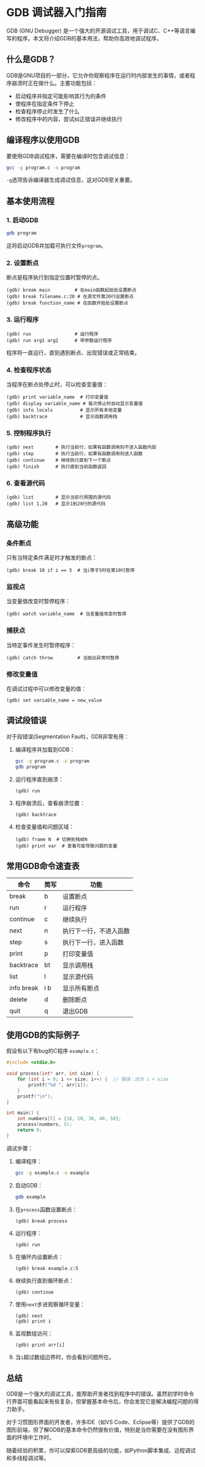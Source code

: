 # GDB 调试器入门指南

GDB (GNU Debugger) 是一个强大的开源调试工具，用于调试C、C++等语言编写的程序。本文将介绍GDB的基本用法，帮助你高效地调试程序。

## 什么是GDB？

GDB是GNU项目的一部分，它允许你观察程序在运行时内部发生的事情，或者程序崩溃时正在做什么。主要功能包括：

- 启动程序并指定可能影响其行为的条件
- 使程序在指定条件下停止
- 检查程序停止时发生了什么
- 修改程序中的内容，尝试纠正错误并继续执行

## 编译程序以使用GDB

要使用GDB调试程序，需要在编译时包含调试信息：

```bash
gcc -g program.c -o program
```

`-g`选项告诉编译器生成调试信息，这对GDB至关重要。

## 基本使用流程

### 1. 启动GDB

```bash
gdb program
```

这将启动GDB并加载可执行文件`program`。

### 2. 设置断点

断点是程序执行到指定位置时暂停的点。

```
(gdb) break main         # 在main函数起始处设置断点
(gdb) break filename.c:20 # 在源文件第20行设置断点
(gdb) break function_name # 在函数开始处设置断点
```

### 3. 运行程序

```
(gdb) run                # 运行程序
(gdb) run arg1 arg2      # 带参数运行程序
```

程序将一直运行，直到遇到断点、出现错误或正常结束。

### 4. 检查程序状态

当程序在断点处停止时，可以检查变量值：

```
(gdb) print variable_name  # 打印变量值
(gdb) display variable_name # 每次停止时自动显示变量值
(gdb) info locals          # 显示所有本地变量
(gdb) backtrace            # 显示函数调用栈
```

### 5. 控制程序执行

```
(gdb) next        # 执行当前行，如果有函数调用则不进入函数内部
(gdb) step        # 执行当前行，如果有函数调用则进入函数
(gdb) continue    # 继续执行直到下一个断点
(gdb) finish      # 执行直到当前函数返回
```

### 6. 查看源代码

```
(gdb) list        # 显示当前行周围的源代码
(gdb) list 1,20   # 显示1到20行的源代码
```

## 高级功能

### 条件断点

只有当特定条件满足时才触发的断点：

```
(gdb) break 10 if i == 5  # 当i等于5时在第10行暂停
```

### 监视点

当变量值改变时暂停程序：

```
(gdb) watch variable_name  # 当变量值改变时暂停
```

### 捕获点

当特定事件发生时暂停程序：

```
(gdb) catch throw         # 当抛出异常时暂停
```

### 修改变量值

在调试过程中可以修改变量的值：

```
(gdb) set variable_name = new_value
```

## 调试段错误

对于段错误(Segmentation Fault)，GDB非常有用：

1. 编译程序并加载到GDB：
   ```bash
   gcc -g program.c -o program
   gdb program
   ```

2. 运行程序直到崩溃：
   ```
   (gdb) run
   ```

3. 程序崩溃后，查看崩溃位置：
   ```
   (gdb) backtrace
   ```

4. 检查变量值和问题区域：
   ```
   (gdb) frame N  # 切换到栈帧N
   (gdb) print var  # 查看可能导致问题的变量
   ```

## 常用GDB命令速查表

| 命令 | 简写 | 功能 |
|------|------|------|
| break | b | 设置断点 |
| run | r | 运行程序 |
| continue | c | 继续执行 |
| next | n | 执行下一行，不进入函数 |
| step | s | 执行下一行，进入函数 |
| print | p | 打印变量值 |
| backtrace | bt | 显示调用栈 |
| list | l | 显示源代码 |
| info break | i b | 显示所有断点 |
| delete | d | 删除断点 |
| quit | q | 退出GDB |

## 使用GDB的实际例子

假设有以下有bug的C程序 `example.c`：

```c
#include <stdio.h>

void process(int* arr, int size) {
    for (int i = 0; i <= size; i++) {  // 错误：应为 i < size
        printf("%d ", arr[i]);
    }
    printf("\n");
}

int main() {
    int numbers[5] = {10, 20, 30, 40, 50};
    process(numbers, 5);
    return 0;
}
```

调试步骤：

1. 编译程序：
   ```bash
   gcc -g example.c -o example
   ```

2. 启动GDB：
   ```bash
   gdb example
   ```

3. 在`process`函数设置断点：
   ```
   (gdb) break process
   ```

4. 运行程序：
   ```
   (gdb) run
   ```

5. 在循环内设置断点：
   ```
   (gdb) break example.c:5
   ```

6. 继续执行直到循环断点：
   ```
   (gdb) continue
   ```

7. 使用`next`步进观察循环变量：
   ```
   (gdb) next
   (gdb) print i
   ```

8. 监视数组访问：
   ```
   (gdb) print arr[i]
   ```

9. 当`i`超过数组边界时，你会看到问题所在。

## 总结

GDB是一个强大的调试工具，能帮助开发者找到程序中的错误。虽然初学时命令行界面可能看起来有些复杂，但掌握基本命令后，你会发现它是解决编程问题的得力助手。

对于习惯图形界面的开发者，许多IDE（如VS Code、Eclipse等）提供了GDB的图形前端，但了解GDB的基本命令仍然很有价值，特别是当你需要在没有图形界面的环境中工作时。

随着经验的积累，你可以探索GDB更高级的功能，如Python脚本集成、远程调试和多线程调试等。